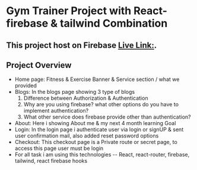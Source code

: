 # Gym Trainer Project with React-firebase & tailwind Combination

## This project host on Firebase [Live Link:](https://fitness-corner-93736.web.app/).

## Project Overview
* Home page: Fitness & Exercise Banner & Service section / what we provided
* Blogs: In the blogs page showing 3 type of blogs
  1. Difference between Authorization & Authentication
  2. Why are you using firebase? what other options do you have to implement authentication?
  3. What other service does firebase provide other than authentication?
* About: Here i showing About me & my next 4 month learning Goal
* Login: In the login page i authenticate user via login or signUP & sent user confirmation mail, also added reset password options
* Checkout: This checkout page is a Private route or secret page, to access this page user must be login
* For all task i am using this technologies -- React, react-router, firebase, tailwind, react firebase hooks 